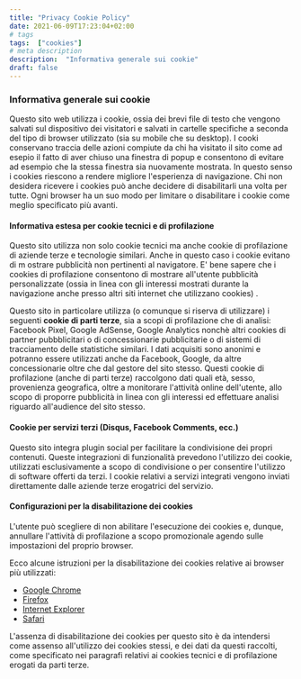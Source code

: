 ```yaml
---
title: "Privacy Cookie Policy"
date: 2021-06-09T17:23:04+02:00
# tags
tags:  ["cookies"]
# meta description
description:  "Informativa generale sui cookie"
draft: false
---
```


### Informativa generale sui cookie

Questo sito web utilizza i cookie, ossia dei brevi file di testo che vengono salvati sul dispositivo dei visitatori e salvati in cartelle specifiche a seconda del tipo di browser utilizzato (sia su mobile che su desktop). I cooki conservano traccia delle azioni compiute da chi ha visitato il sito come ad esepio il fatto di aver chiuso una finestra di popup e consentono di evitare ad esempio che la stessa finestra sia nuovamente mostrata. In questo senso i cookies riescono a rendere migliore l'esperienza di navigazione. Chi non desidera ricevere i cookies può anche decidere di disabilitarli una volta per tutte. Ogni browser ha un suo modo per limitare o disabilitare i cookie come meglio specificato più avanti.

#### Informativa estesa per cookie tecnici e di profilazione

Questo sito utilizza non solo cookie tecnici ma anche cookie di profilazione di aziende terze e tecnologie similari. Anche in questo caso i cookie evitano di m ostrare pubblicità non pertinenti al navigatore. E' bene sapere che i cookies di profilazione consentono di  mostrare all'utente pubblicità personalizzate (ossia in linea con gli interessi mostrati durante la navigazione anche presso altri siti internet che utilizzano cookies) .

Questo sito in particolare utilizza (o comunque si riserva di utilizzare) i seguenti **cookie di parti terze**, sia a scopi di profilazione che di analisi: Facebook Pixel, Google AdSense, Google Analytics nonchè altri cookies di partner pubbblicitari o di concessionarie pubblicitarie o di sistemi di tracciamento delle statistiche similari. I dati acquisiti sono anonimi e potranno essere utilizzati anche da Facebook, Google, da altre concessionarie oltre che dal gestore del sito stesso. Questi cookie di profilazione (anche di parti terze) raccolgono dati quali età, sesso, provenienza geografica, oltre a monitorare l'attività online dell'utente, allo scopo di proporre pubblicità in linea con gli interessi ed effettuare analisi riguardo all'audience del sito stesso.

#### Cookie per servizi terzi (Disqus, Facebook Comments, ecc.)

Questo sito integra plugin social per facilitare la condivisione dei propri contenuti. Queste integrazioni di funzionalità prevedono l'utilizzo dei cookie, utilizzati esclusivamente a scopo di condivisione o per consentire l'utilizzo di software offerti da terzi. I cookie relativi a servizi integrati vengono inviati direttamente dalle aziende terze erogatrici del servizio.

#### Configurazioni per la disabilitazione dei cookies

L'utente può scegliere di non abilitare l'esecuzione dei cookies e, dunque, annullare l'attività di profilazione a scopo promozionale agendo sulle impostazioni del proprio browser.

Ecco alcune istruzioni per la disabilitazione dei cookies relative ai browser più utilizzati:

- [Google Chrome](https://support.google.com/chrome/answer/95647?hl=it)
- [Firefox](https://support.mozilla.org/it/kb/Gestione%20dei%20cookie)
- [Internet Explorer](http://windows.microsoft.com/it-it/windows7/how-to-manage-cookies-in-internet-explorer-9)
- [Safari](http://support.apple.com/kb/HT1677?viewlocale=it_IT)

L'assenza di disabilitazione dei cookies per questo sito è da intendersi come assenso all'utilizzo dei cookies stessi, e dei dati da questi raccolti, come specificato nei paragrafi relativi ai cookies tecnici e di profilazione erogati da parti terze.
